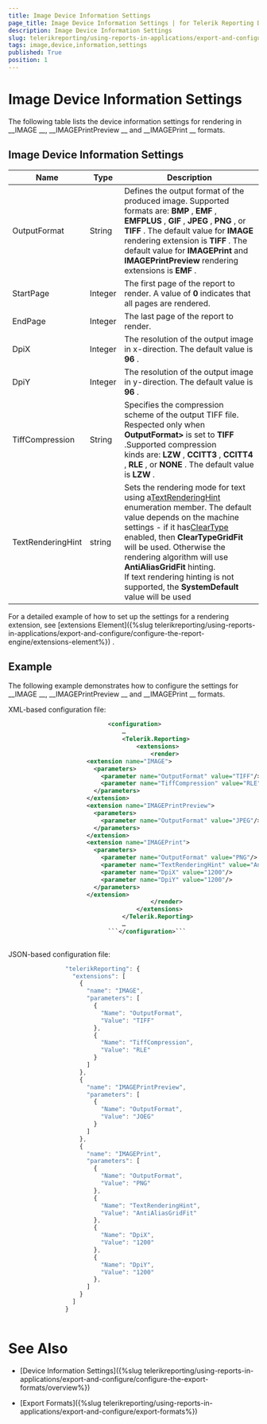 ```yaml
---
title: Image Device Information Settings
page_title: Image Device Information Settings | for Telerik Reporting Documentation
description: Image Device Information Settings
slug: telerikreporting/using-reports-in-applications/export-and-configure/configure-the-export-formats/image-device-information-settings
tags: image,device,information,settings
published: True
position: 1
---
```


# Image Device Information Settings



The following table lists the device information settings for rendering in 
__IMAGE
__, 
__IMAGEPrintPreview
__ and 
__IMAGEPrint
__ formats.
      


## Image Device Information Settings


| Name | Type | Description |
| ------ | ------ | ------ |
|OutputFormat|String|Defines the output format of the produced image. Supported formats are: __BMP__ , __EMF__ , __EMFPLUS__ , __GIF__ , __JPEG__ , __PNG__ , or __TIFF__ . The default value for __IMAGE__ rendering extension is __TIFF__ . The default value for __IMAGEPrint__ and __IMAGEPrintPreview__ rendering extensions is __EMF__ .|
|StartPage|Integer|The first page of the report to render. A value of __0__ indicates that all pages are rendered.|
|EndPage|Integer|The last page of the report to render.|
|DpiX|Integer|The resolution of the output image in x-direction. The default value is __96__ .|
|DpiY|Integer|The resolution of the output image in y-direction. The default value is __96__ .|
|TiffCompression|String|Specifies the compression scheme of the output TIFF file. Respected only when __OutputFormat>__ is set to __TIFF__ .Supported compression kinds are: __LZW__ , __CCITT3__ , __CCITT4__ , __RLE__ , or __NONE__ . The default value is __LZW__ .|
|TextRenderingHint|string|Sets the rendering mode for text using a[TextRenderingHint<br/>](https://msdn.microsoft.com/en-us/library/ssazt6bs(v=vs.110).aspx<br/>)enumeration member. The default value depends on the machine settings - if it has[ClearType<br/>](https://www.microsoft.com/en-us/Typography/ClearTypeInfo.aspx<br/>)enabled, then __ClearTypeGridFit__ will be used. Otherwise the rendering algorithm will use __AntiAliasGridFit__ hinting.<br/>                If text rendering hinting is not supported, the __SystemDefault__ value will be used|




For a detailed example of how to set up the settings for a rendering extension, see 
[extensions Element]({%slug telerikreporting/using-reports-in-applications/export-and-configure/configure-the-report-engine/extensions-element%})
.
        


## Example

The following example demonstrates how to configure the settings for 
__IMAGE
__, 
__IMAGEPrintPreview
__ and 
__IMAGEPrint
__ formats.
        


XML-based configuration file:


	
````xml
							<configuration>
								…
								<Telerik.Reporting>
									<extensions>
										<render>
                      <extension name="IMAGE">
                        <parameters>
                          <parameter name="OutputFormat" value="TIFF"/>
                          <parameter name="TiffCompression" value="RLE"/>
                        </parameters>
                      </extension>
                      <extension name="IMAGEPrintPreview">
                        <parameters>
                          <parameter name="OutputFormat" value="JPEG"/>
                        </parameters>
                      </extension>
                      <extension name="IMAGEPrint">
                        <parameters>
                          <parameter name="OutputFormat" value="PNG"/>
                          <parameter name="TextRenderingHint" value="AntiAliasGridFit"/>
                          <parameter name="DpiX" value="1200"/>
                          <parameter name="DpiY" value="1200"/>
                        </parameters>
                      </extension>
										</render>
									</extensions>
								</Telerik.Reporting>
								…
							```</configuration>``` 
							
````




JSON-based configuration file:


	
````js
                "telerikReporting": {
                  "extensions": [
                    {
                      "name": "IMAGE",
                      "parameters": [
                        {
                          "Name": "OutputFormat",
                          "Value": "TIFF"
                        },
                        {
                          "Name": "TiffCompression",
                          "Value": "RLE"
                        }
                      ]
                    },
                    {
                      "name": "IMAGEPrintPreview",
                      "parameters": [
                        {
                          "Name": "OutputFormat",
                          "Value": "JOEG"
                        }
                      ]
                    },   
                    {
                      "name": "IMAGEPrint",
                      "parameters": [
                        {
                          "Name": "OutputFormat",
                          "Value": "PNG"
                        },
                        {
                          "Name": "TextRenderingHint",
                          "Value": "AntiAliasGridFit"
                        },
                        {
                          "Name": "DpiX",
                          "Value": "1200"
                        },
                        {
                          "Name": "DpiY",
                          "Value": "1200"
                        },
                      ]
                    }
                  ]
                }
							
````




# See Also


 * [Device Information Settings]({%slug telerikreporting/using-reports-in-applications/export-and-configure/configure-the-export-formats/overview%})


 * [Export Formats]({%slug telerikreporting/using-reports-in-applications/export-and-configure/export-formats%})

